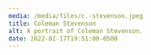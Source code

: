 ```yaml
---
media: /media/files/c.-stevenson.jpeg
title: Coleman Stevenson
alt: A portrait of Coleman Stevenson.
date: 2022-02-17T19:51:00-0500
---
```


